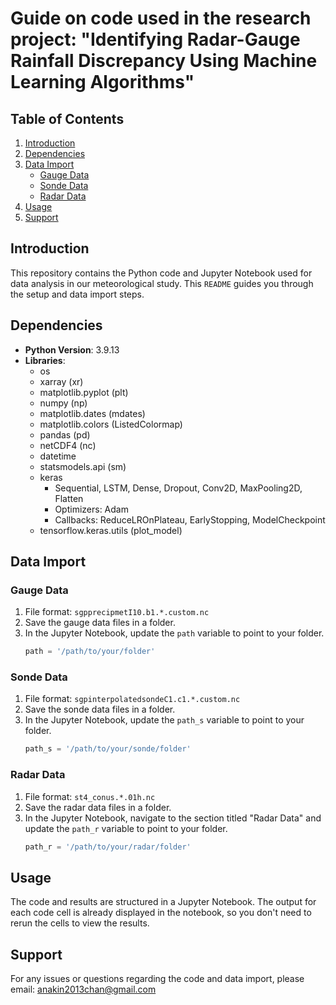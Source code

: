 # Guide on code used in the research project: "Identifying Radar-Gauge Rainfall Discrepancy Using Machine Learning Algorithms" 

## Table of Contents
1. [Introduction](#introduction)
2. [Dependencies](#dependencies)
3. [Data Import](#data-import)
    - [Gauge Data](#gauge-data)
    - [Sonde Data](#sonde-data)
    - [Radar Data](#radar-data)
4. [Usage](#usage)
5. [Support](#support)

## Introduction
This repository contains the Python code and Jupyter Notebook used for data analysis in our meteorological study. This `README` guides you through the setup and data import steps.

## Dependencies

- **Python Version**: 3.9.13
- **Libraries**:
    - os
    - xarray (xr)
    - matplotlib.pyplot (plt)
    - numpy (np)
    - matplotlib.dates (mdates)
    - matplotlib.colors (ListedColormap)
    - pandas (pd)
    - netCDF4 (nc)
    - datetime
    - statsmodels.api (sm)
    - keras
        - Sequential, LSTM, Dense, Dropout, Conv2D, MaxPooling2D, Flatten
        - Optimizers: Adam
        - Callbacks: ReduceLROnPlateau, EarlyStopping, ModelCheckpoint
    - tensorflow.keras.utils (plot_model)

## Data Import

### Gauge Data

1. File format: `sgpprecipmetI10.b1.*.custom.nc`
2. Save the gauge data files in a folder.
3. In the Jupyter Notebook, update the `path` variable to point to your folder.
    ```python
    path = '/path/to/your/folder'
    ```

### Sonde Data

1. File format: `sgpinterpolatedsondeC1.c1.*.custom.nc`
2. Save the sonde data files in a folder.
3. In the Jupyter Notebook, update the `path_s` variable to point to your folder.
    ```python
    path_s = '/path/to/your/sonde/folder'
    ```

### Radar Data

1. File format: `st4_conus.*.01h.nc`
2. Save the radar data files in a folder.
3. In the Jupyter Notebook, navigate to the section titled "Radar Data" and update the `path_r` variable to point to your folder.
    ```python
    path_r = '/path/to/your/radar/folder'
    ```

## Usage

The code and results are structured in a Jupyter Notebook. The output for each code cell is already displayed in the notebook, so you don't need to rerun the cells to view the results.

## Support

For any issues or questions regarding the code and data import, please email: [anakin2013chan@gmail.com](mailto:anakin2013chan@gmail.com)
